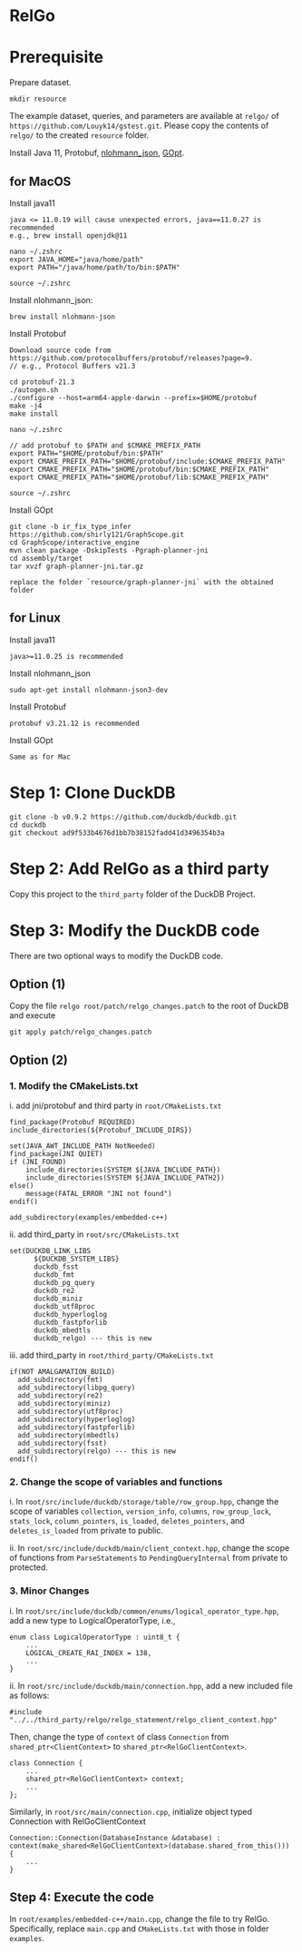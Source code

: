 # RelGo

# Prerequisite

Prepare dataset.
```
mkdir resource
```
The example dataset, queries, and parameters are available at `relgo/` of `https://github.com/Louyk14/gstest.git`.
Please copy the contents of `relgo/` to the created `resource` folder.


Install Java 11, Protobuf, [nlohmann_json](https://json.nlohmann.me/integration/package_managers/#macports), [GOpt](https://github.com/shirly121/GraphScope/tree/ir_fix_type_infer).

## for MacOS
Install java11 
```
java <= 11.0.19 will cause unexpected errors, java==11.0.27 is recommended
e.g., brew install openjdk@11

nano ~/.zshrc
export JAVA_HOME="java/home/path"
export PATH="/java/home/path/to/bin:$PATH"

source ~/.zshrc
```

Install nlohmann_json:
```
brew install nlohmann-json
```

Install Protobuf
```
Download source code from https://github.com/protocolbuffers/protobuf/releases?page=9.
// e.g., Protocol Buffers v21.3

cd protobuf-21.3
./autogen.sh
./configure --host=arm64-apple-darwin --prefix=$HOME/protobuf
make -j4
make install

nano ~/.zshrc

// add protobuf to $PATH and $CMAKE_PREFIX_PATH
export PATH="$HOME/protobuf/bin:$PATH"
export CMAKE_PREFIX_PATH="$HOME/protobuf/include:$CMAKE_PREFIX_PATH"
export CMAKE_PREFIX_PATH="$HOME/protobuf/bin:$CMAKE_PREFIX_PATH"
export CMAKE_PREFIX_PATH="$HOME/protobuf/lib:$CMAKE_PREFIX_PATH"

source ~/.zshrc
```

Install GOpt
```
git clone -b ir_fix_type_infer https://github.com/shirly121/GraphScope.git
cd GraphScope/interactive_engine
mvn clean package -DskipTests -Pgraph-planner-jni
cd assembly/target
tar xvzf graph-planner-jni.tar.gz

replace the folder `resource/graph-planner-jni` with the obtained folder
```

## for Linux
Install java11
```
java>=11.0.25 is recommended
```

Install nlohmann_json
```
sudo apt-get install nlohmann-json3-dev
```

Install Protobuf
```
protobuf v3.21.12 is recommended
```

Install GOpt
```
Same as for Mac
```

# Step 1: Clone DuckDB
```
git clone -b v0.9.2 https://github.com/duckdb/duckdb.git
cd duckdb
git checkout ad9f533b4676d1bb7b38152fadd41d3496354b3a
```

# Step 2: Add RelGo as a third party
Copy this project to the `third_party` folder of the DuckDB Project.

# Step 3: Modify the DuckDB code
There are two optional ways to modify the DuckDB code.

## Option (1)
Copy the file `relgo root/patch/relgo_changes.patch` to the root of DuckDB and execute 
```
git apply patch/relgo_changes.patch
```

## Option (2)

### 1. Modify the CMakeLists.txt
i. add jni/protobuf and third party in `root/CMakeLists.txt`
```
find_package(Protobuf REQUIRED)
include_directories(${Protobuf_INCLUDE_DIRS})

set(JAVA_AWT_INCLUDE_PATH NotNeeded)
find_package(JNI QUIET)
if (JNI_FOUND)
    include_directories(SYSTEM ${JAVA_INCLUDE_PATH})
    include_directories(SYSTEM ${JAVA_INCLUDE_PATH2})
else()
    message(FATAL_ERROR "JNI not found")
endif()

add_subdirectory(examples/embedded-c++)
```

ii. add third_party in `root/src/CMakeLists.txt`
```
set(DUCKDB_LINK_LIBS
      ${DUCKDB_SYSTEM_LIBS}
      duckdb_fsst
      duckdb_fmt
      duckdb_pg_query
      duckdb_re2
      duckdb_miniz
      duckdb_utf8proc
      duckdb_hyperloglog
      duckdb_fastpforlib
      duckdb_mbedtls
      duckdb_relgo) --- this is new
```

iii. add third_party in `root/third_party/CMakeLists.txt`
```.
if(NOT AMALGAMATION_BUILD)
  add_subdirectory(fmt)
  add_subdirectory(libpg_query)
  add_subdirectory(re2)
  add_subdirectory(miniz)
  add_subdirectory(utf8proc)
  add_subdirectory(hyperloglog)
  add_subdirectory(fastpforlib)
  add_subdirectory(mbedtls)
  add_subdirectory(fsst)
  add_subdirectory(relgo) --- this is new
endif()
```

### 2. Change the scope of variables and functions
i. In `root/src/include/duckdb/storage/table/row_group.hpp`, change the scope of variables `collection`, `version_info`, `columns`, `row_group_lock`, `stats_lock`, `column_pointers`, `is_loaded`, `deletes_pointers`, and `deletes_is_loaded` from private to public.

ii. In `root/src/include/duckdb/main/client_context.hpp`, change the scope of functions from `ParseStatements` to `PendingQueryInternal` from private to protected.

### 3. Minor Changes
i. In `root/src/include/duckdb/common/enums/logical_operator_type.hpp`, add a new type to LogicalOperatorType, i.e.,

```
enum class LogicalOperatorType : uint8_t {
    ...
    LOGICAL_CREATE_RAI_INDEX = 138,
    ...
}
```

ii. In `root/src/include/duckdb/main/connection.hpp`, add a new included file as follows:
```
#include "../../third_party/relgo/relgo_statement/relgo_client_context.hpp"
```
Then, change the type of `context` of class `Connection` from  `shared_ptr<ClientContext>` to `shared_ptr<RelGoClientContext>`.
```
class Connection {
    ...
    shared_ptr<RelGoClientContext> context;
    ...
};
```
Similarly, in `root/src/main/connection.cpp`, initialize object typed Connection with RelGoClientContext
```
Connection::Connection(DatabaseInstance &database) : context(make_shared<RelGoClientContext>(database.shared_from_this())) {
    ...
}
```

## Step 4: Execute the code
In `root/examples/embedded-c++/main.cpp`, change the file to try RelGo.
Specifically, replace `main.cpp` and `CMakeLists.txt` with those in folder `examples`.